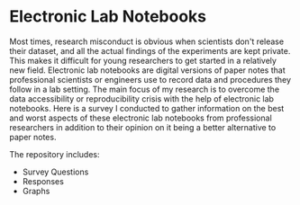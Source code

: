 # Electronic Lab Notebooks

Most times, research misconduct is obvious when scientists don't release their dataset, and all the actual findings of the experiments are kept private. This makes it difficult for young researchers to get started in a relatively new field. Electronic lab notebooks are digital versions of paper notes that professional scientists or engineers use to record data and procedures they follow in a lab setting. The main focus of my research is to overcome the data accessibility or reproducibility crisis with the help of electronic lab notebooks. Here is a survey I conducted to gather information on the best and worst aspects of these electronic lab notebooks from professional researchers in addition to their opinion on it being a better alternative to paper notes.

The repository includes:
* Survey Questions
* Responses
* Graphs
